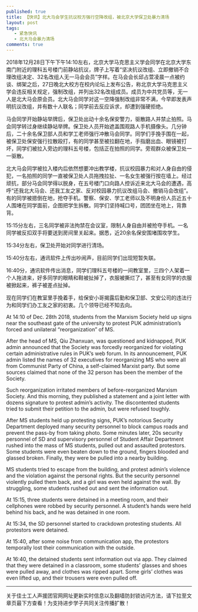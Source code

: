 ```yaml
---
published: true
title: 【快讯】北大马会学生抗议校方强行空降改组，被北京大学保卫处暴力清场
layout: post
tags:
   - 紧急快讯
   - 北大马会暴力清场
comments: true
---
```


2018年12月28日下午下午14:10左右，北京大学马克思主义学会同学在北京大学东南门附近的理科五号楼门前静站抗议，牌子上写着“坚决抗议改组、立即撤销不合理改组决定、32名改组人无一马会会员”字样。在马会会长邱占萱凌晨一点被约谈、绑架之后，27日晚北大校方在校内论坛上发布公告，称北京大学马克思主义学会违反相关规定，强制改组，并列出32名改组成员。成员为中共党员等，无一人是北大马会原会员。北大马会同学对这一空降强制改组非常不满，今早即发表声明抗议改组，并有数十人联名；同学前去反应诉求，却遭到强硬拒绝。

马会同学开始静站举牌后，保卫处出动十余名保安警力，驱散路人并禁止拍照。马会同学转过身继续静站举牌。保卫处人员开始遮盖围观路人手机摄像头。几分钟后，二十余名保卫部人员和学工老师强行冲散马会同学。同学们手挽手围在一起，被保卫处保安强行拉散殴打，有的同学甚至被拉翻在地，手指磨出血、眼镜被打坏，同学们被拉入旁边的理科五号楼，包括正在拍照的同学。旁观群众被保卫处一一驱散。

北大马会同学被拉入楼内后依然想要冲出教学楼，抗议校园暴力和对人身自由的侵犯，一名拍照的同学一直被保卫处人员拖拽拉扯、一名女生被强行按在墙上。经过顽抗，部分马会同学得以脱身，在五号楼门口向路人控诉近来北大马会的遭遇，高呼“还我北大马会、还我工友之家、反对校园暴力抗议改组马会、撤销马会改组”。有的同学被摁倒在地，抢夺手机。警察、保安、学工老师以及不明身份人员近五十人围堵在同学面前，企图把学生拆散。同学们坚持喊口号，团团坐在地上，背靠背。

15:15分左右，三名同学被非法拘禁在会议室，限制人身自由并被抢夺手机。一名同学被反扣双手将要送到房间里关起来。据悉，近20余名保安围堵围攻学生。 

15:34分左右，保卫处开始对同学进行清场。

15:40分左右，通讯软件上传出吵闹声，目前同学们出现短暂失联。

16:40分，通讯软件传出消息，同学们理科五号楼的一间教室里，三四个人架着一个人拖进来，好多同学的眼睛和鞋被扯掉了，衣服被撕烂了，甚至有女同学的衣服被掀起来，裤子被差点扯掉。

现在同学们在教室里手挽着手，给保安小哥揭露后勤和保卫部、文安公司的违法行为和同学们办工友之家的初衷。几个领导已经不知去向。


At 14:10 of Dec. 28th 2018, students from the Marxism Society held up signs near the southeast gate of the university to protest PUK administration’s forced and unilateral “reorganization” of MS.

After the head of MS, Qiu Zhanxuan, was questioned and kidnapped, PUK admin announced that the Society was forcedly reorganized for violating certain administrative rules in PUK’s web forum. In its announcement, PUK admin listed the names of 32 executives for reorganizing MS who were all from Communist Party of China, a self-claimed Marxist party. But some sources claimed that none of the 32 person has been the member of the Society.

Such reorganization irritated members of before-reorganized Marxism Society. And this morning, they published a statement and a joint letter with dozens signature to protest admin’s activity. The discontented students tried to submit their petition to the admin, but were refused toughly.  

After MS students held up protesting signs, PUK’s notorious Security Department deployed many security personnel to block campus roads and prevent the pass-by from taking photo. Some minutes later, 20s security personnel of SD and supervisory personnel of Student Affair Department rushed into the mass of MS students, pulled out and assaulted protestors. Some students were even beaten down to the ground, fingers blooded and glassed broken. Finally, they were be pulled into a nearby building. 

MS students tried to escape from the building, and protest admin’s violence and the violation against the personal rights. But the security personnel violently pulled them back, and a girl was even held against the wall. By struggling, some students rushed out and sent the information out.

At 15:15, three students were detained in a meeting room, and their cellphones were robbed by security personnel. A student’s hands were held behind his back, and he was detained in one room. 

At 15:34, the SD personnel started to crackdown protesting students. All protestors were detained.

At 15:40, after some noise from communication app, the protestors temporally lost their communication with the outside. 

At 16:40, the detained students sent information out via app. They claimed that they were detained in a classroom, some students’ glasses and shoes were pulled away, and clothes was ripped apart. Some girls’ clothes was even lifted up, and their trousers were even pulled off.  

---
关于佳士工人声援团官网网址更新实时信息以及翻墙防封锁访问方法，请下拉至文章页最下方查看！为支持进步学子共同关注传播扩散！


